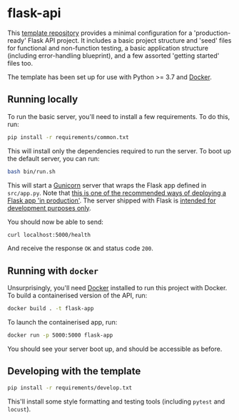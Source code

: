 # flask-api

This [template repository](https://github.com/jessemeekins/XML_REPO_TELESTAFF.git)
 provides a minimal configuration for a 'production-ready' Flask API 
project. It includes a basic project structure and 'seed' files for functional and 
non-function testing, a basic application structure (including error-handling 
blueprint), and a few assorted 'getting started' files too.

The template has been set up for use with Python >= 3.7 and [Docker](https://www.docker.com/). 

## Running locally

To run the basic server, you'll need to install a few requirements. To do this, run:

```bash
pip install -r requirements/common.txt
```

This will install only the dependencies required to run the server. To boot up the 
default server, you can run:

```bash
bash bin/run.sh
```

This will start a [Gunicorn](https://gunicorn.org/) server that wraps the Flask app 
defined in `src/app.py`. Note that [this is one of the recommended ways of deploying a
Flask app 'in production'](https://flask.palletsprojects.com/en/1.1.x/deploying/wsgi-standalone/). 
The server shipped with Flask is [intended for development
purposes only](https://flask.palletsprojects.com/en/1.1.x/deploying/#deployment).  

You should now be able to send:

```bash
curl localhost:5000/health
```

And receive the response `OK` and status code `200`. 

## Running with `docker`

Unsurprisingly, you'll need [Docker](https://www.docker.com/products/docker-desktop) 
installed to run this project with Docker. To build a containerised version of the API, 
run:

```bash
docker build . -t flask-app
```

To launch the containerised app, run:

```bash
docker run -p 5000:5000 flask-app
```

You should see your server boot up, and should be accessible as before.

## Developing with the template

```bash
pip install -r requirements/develop.txt
```

This'll install some style formatting and testing tools (including `pytest` and 
`locust`).

